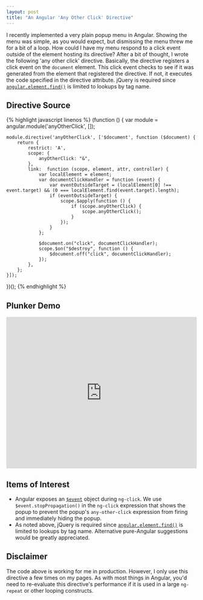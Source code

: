 ```yaml
---
layout: post
title: "An Angular 'Any Other Click' Directive"
---
```


I recently implemented a very plain popup menu in Angular.  Showing the menu was simple, as you would expect, but dismissing the menu threw me for a bit of a loop.  How could I have my menu respond to a click event outside of the element hosting its directive?  After a bit of thought, I wrote the following 'any other click' directive.  Basically, the directive registers a click event on the `document` element.  This click event checks to see if it was generated from the element that registered the directive.  If not, it executes the code specified in the directive attribute.  jQuery is required since [`angular.element.find()`](https://docs.angularjs.org/api/ng/function/angular.element) is limited to lookups by tag name.

## Directive Source
{% highlight javascript linenos %}
(function () {
    var module = angular.module('anyOtherClick', []);

    module.directive('anyOtherClick', ['$document', function ($document) {
        return {
            restrict: 'A',
            scope: {
                anyOtherClick: "&",
            },
            link:  function (scope, element, attr, controller) {
                var localElement = element;
                var documentClickHandler = function (event) {
                    var eventOutsideTarget = (localElement[0] !== event.target) && (0 === localElement.find(event.target).length);
                    if (eventOutsideTarget) {
                        scope.$apply(function () {
                            if (scope.anyOtherClick) {
                                scope.anyOtherClick();
                            }
                        });
                    }
                };

                $document.on("click", documentClickHandler);
                scope.$on("$destroy", function () {
                    $document.off("click", documentClickHandler);
                });
            },
        };
    }]);
})();
{% endhighlight %}

## Plunker Demo
<iframe style="width: 100%; height: 400px; background-color: white;" src="http://embed.plnkr.co/1mI8TAoTrDpIC4hQ4U4r/preview" frameborder="0" allowfullscreen="allowfullscreen"></iframe>

## Items of Interest
- Angular exposes an [`$event`](https://docs.angularjs.org/guide/expression#-event-) object during `ng-click`.  We use `$event.stopPropagation()` in the `ng-click` expression that shows the popup to prevent the popup's `any-other-click` expression from firing and immediately hiding the popup.
- As noted above, jQuery is required since [`angular.element.find()`](https://docs.angularjs.org/api/ng/function/angular.element) is limited to lookups by tag name.  Alternative pure-Angular suggestions would be greatly appreciated.

## Disclaimer

The code above is working for me in production.  However, I only use this directive a few times on my pages.  As with most things in Angular, you'd need to re-evaluate this directive's performance if it is used in a large `ng-repeat` or other looping constructs.
